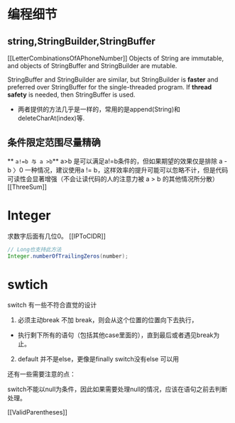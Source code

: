 # 编程细节
## string,StringBuilder,StringBuffer
[[LetterCombinationsOfAPhoneNumber]]
Objects of String are immutable, and objects of StringBuffer and StringBuilder are mutable.

StringBuffer and StringBuilder are similar, but StringBuilder is **faster** and preferred over StringBuffer for the single-threaded program. If **thread safety** is needed, then StringBuffer is used.
- 两者提供的方法几乎是一样的，常用的是append(String)和deleteCharAt(index)等.

## 条件限定范围尽量精确
** `a!=b 与 a >b`**
a>b 是可以满足a!=b条件的，但如果期望的效果仅是排除 a - b 〉0 一种情况，建议使用a != b，这样效率的提升可能可以忽略不计，但是代码可读性会显著增强（不会让读代码的人的注意力被 a > b 的其他情况所分散） [[ThreeSum]]


# Integer

求数字后面有几位0。 [[IPToCIDR]]

```java
// Long也支持此方法
Integer.numberOfTrailingZeros(number);
```


# swtich

switch 有一些不符合直觉的设计
1. 必须主动break
不加 break，则会从这个位置的位置向下去执行，
- 执行剩下所有的语句（包括其他case里面的），直到最后或者遇见break为止。

2. default 并不是else，更像是finally
switch没有else 可以用

还有一些需要注意的点：

switch不能以null为条件，因此如果需要处理null的情况，应该在语句之前去判断处理。

[[ValidParentheses]]
